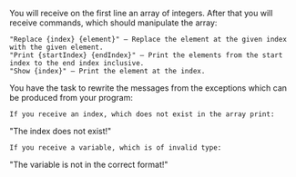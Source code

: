 You will receive on the first line an array of integers. After that you will receive commands, which should manipulate the array:

	"Replace {index} {element}" – Replace the element at the given index with the given element. 
	"Print {startIndex} {endIndex}" – Print the elements from the start index to the end index inclusive.
	"Show {index}" – Print the element at the index.

You have the task to rewrite the messages from the exceptions which can be produced from your program:

	If you receive an index, which does not exist in the array print:

"The index does not exist!"

	If you receive a variable, which is of invalid type:

"The variable is not in the correct format!"
